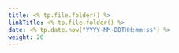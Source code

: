 ```yaml
---
title: <% tp.file.folder() %>
linkTitle: <% tp.file.folder() %>
date: <% tp.date.now("YYYY-MM-DDTHH:mm:ss") %>
weight: 20
---
```


